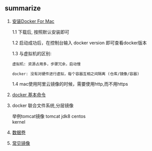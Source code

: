 ## summarize

 1. [安装Docker For Mac](http://docker-cn.com/get-docker)  
 
    1.1 下载后, 按照默认安装即可
    
    1.2 启动成功后，在控制台输入 docker version 即可查看docker版本
    
    1.3 与虚拟机的区别: 
    
        虚拟机: 资源占用多，步骤冗余，启动慢
        
        docker: 没有对硬件进行虚拟，每个容器互相之间隔离 (仓库/镜像/容器)
        
    1.4 mac使用阿里云镜像的时候，需要使用http,而不用https
       
 2. [docker 基本命令](https://github.com/ylzyqt/summarize-integration/blob/master/docker/docker_basic.md)
 
 3. docker 联合文件系统,分层镜像
    
    
       举例tomcat镜像
          tomcat 
            jdk8
             centos  
               kernel 
               
               
 4. [数据卷](https://github.com/ylzyqt/summarize-integration/blob/master/docker/docker_volumns.md)              
 
 
 5. [常见镜像](https://github.com/ylzyqt/summarize-integration/blob/master/docker/docker_images.md)
    
    
    
    
                            
              
       
    
    
